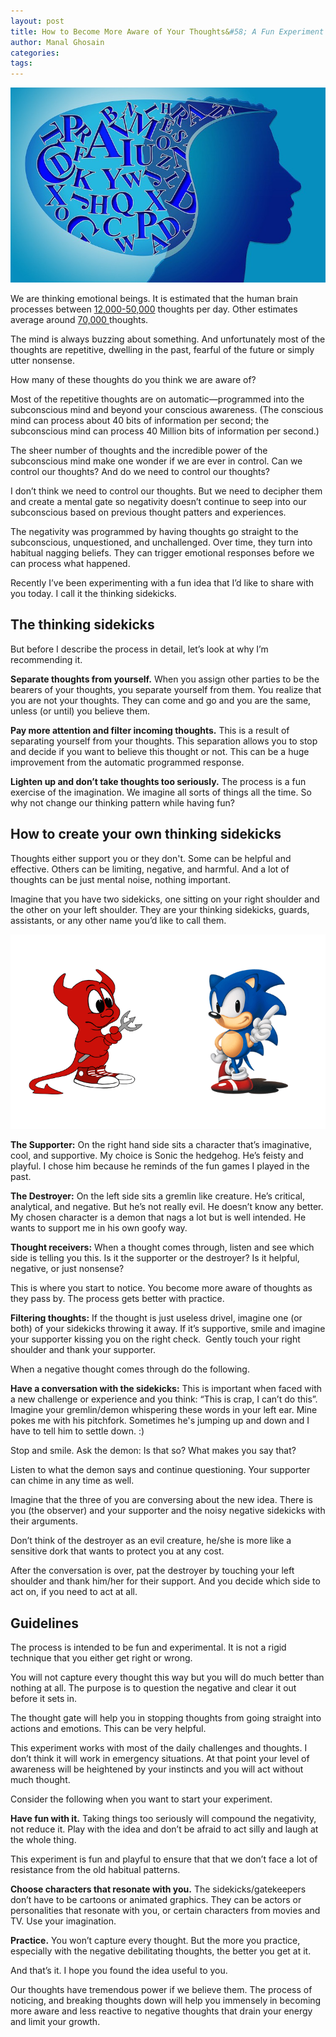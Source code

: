 ```yaml
---
layout: post
title: How to Become More Aware of Your Thoughts&#58; A Fun Experiment
author: Manal Ghosain
categories:
tags:
---
```


![Thoughts](/images/thinking.jpg)

We are thinking emotional beings. It is estimated that the human brain processes between [12,000-50,000](http://answers.google.com/answers/main?cmd=threadview&id=149262) thoughts per day. Other estimates average around [70,000 ](http://www.loni.usc.edu/about_loni/education/brain_trivia.php)thoughts. 

The mind is always buzzing about something. And unfortunately most of the thoughts are repetitive, dwelling in the past, fearful of the future or simply utter nonsense.

How many of these thoughts do you think we are aware of?

Most of the repetitive thoughts are on automatic—programmed into the subconscious mind and beyond your conscious awareness. (The conscious mind can process about 40 bits of information per second; the subconscious mind can process 40 Million bits of information per second.)

The sheer number of thoughts and the incredible power of the subconscious mind make one wonder if we are ever in control. Can we control our thoughts? And do we need to control our thoughts?

I don’t think we need to control our thoughts. But we need to decipher them and create a mental gate so negativity doesn’t continue to seep into our subconscious based on previous thought patters and experiences.

The negativity was programmed by having thoughts go straight to the subconscious, unquestioned, and unchallenged. Over time, they turn into habitual nagging beliefs. They can trigger emotional responses before we can process what happened.

Recently I’ve been experimenting with a fun idea that I’d like to share with you today. I call it the thinking sidekicks.

## The thinking sidekicks

But before I describe the process in detail, let’s look at why I’m recommending it. 

**Separate thoughts from yourself.** When you assign other parties to be the bearers of your thoughts, you separate yourself from them. You realize that you are not your thoughts. They can come and go and you are the same, unless (or until) you believe them. 

**Pay more attention and filter incoming thoughts.** This is a result of separating yourself from your thoughts. This separation allows you to stop and decide if you want to believe this thought or not. This can be a huge improvement from the automatic programmed response. 

**Lighten up and don’t take thoughts too seriously.** The process is a fun exercise of the imagination. We imagine all sorts of things all the time. So why not change our thinking pattern while having fun? 

## How to create your own thinking sidekicks

Thoughts either support you or they don't. Some can be helpful and effective. Others can be limiting, negative, and harmful. And a lot of thoughts can be just mental noise, nothing important. 

Imagine that you have two sidekicks, one sitting on your right shoulder and the other on your left shoulder. They are your thinking sidekicks, guards, assistants, or any other name you’d like to call them.

![Sidekicks](/images/sidekicks.png)

**The Supporter:** On the right hand side sits a character that’s imaginative, cool, and supportive. My choice is Sonic the hedgehog. He’s feisty and playful. I chose him because he reminds of the fun games I played in the past. 

**The Destroyer:** On the left side sits a gremlin like creature. He’s critical, analytical, and negative. But he’s not really evil. He doesn’t know any better. My chosen character is a demon that nags a lot but is well intended. He wants to support me in his own goofy way. 

**Thought receivers:** When a thought comes through, listen and see which side is telling you this. Is it the supporter or the destroyer? Is it helpful, negative, or just nonsense? 

This is where you start to notice. You become more aware of thoughts as they pass by. The process gets better with practice. 

**Filtering thoughts:** If the thought is just useless drivel, imagine one (or both) of your sidekicks throwing it away. If it’s supportive, smile and imagine your supporter kissing you on the right check.  Gently touch your right shoulder and thank your supporter. 

When a negative thought comes through do the following. 

**Have a conversation with the sidekicks:** This is important when faced with a new challenge or experience and you think: “This is crap, I can’t do this”. Imagine your gremlin/demon whispering these words in your left ear. Mine pokes me with his pitchfork. Sometimes he's jumping up and down and I have to tell him to settle down. :) 

Stop and smile. Ask the demon: Is that so? What makes you say that? 

Listen to what the demon says and continue questioning. Your supporter can chime in any time as well. 

Imagine that the three of you are conversing about the new idea. There is you (the observer) and your supporter and the noisy negative sidekicks with their arguments. 

Don’t think of the destroyer as an evil creature, he/she is more like a sensitive dork that wants to protect you at any cost. 

After the conversation is over, pat the destroyer by touching your left shoulder and thank him/her for their support. And you decide which side to act on, if you need to act at all. 

## Guidelines

The process is intended to be fun and experimental. It is not a rigid technique that you either get right or wrong. 

You will not capture every thought this way but you will do much better than nothing at all. The purpose is to question the negative and clear it out before it sets in. 

The thought gate will help you in stopping thoughts from going straight into actions and emotions. This can be very helpful. 

This experiment works with most of the daily challenges and thoughts. I don’t think it will work in emergency situations. At that point your level of awareness will be heightened by your instincts and you will act without much thought. 

Consider the following when you want to start your experiment. 

**Have fun with it.** Taking things too seriously will compound the negativity, not reduce it. Play with the idea and don’t be afraid to act silly and laugh at the whole thing. 

This experiment is fun and playful to ensure that that we don’t face a lot of resistance from the old habitual patterns. 

**Choose characters that resonate with you.** The sidekicks/gatekeepers don’t have to be cartoons or animated graphics. They can be actors or personalities that resonate with you, or certain characters from movies and TV. Use your imagination. 

**Practice.** You won’t capture every thought. But the more you practice, especially with the negative debilitating thoughts, the better you get at it. 

And that’s it. I hope you found the idea useful to you. 

Our thoughts have tremendous power if we believe them. The process of noticing, and breaking thoughts down will help you immensely in becoming more aware and less reactive to negative thoughts that drain your energy and limit your growth.